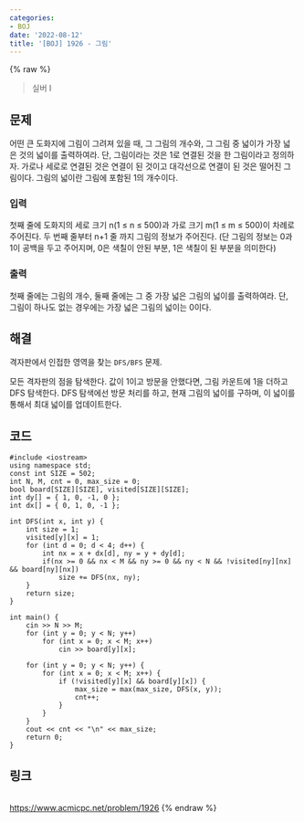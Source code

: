```yaml
---
categories:
- BOJ
date: '2022-08-12'
title: '[BOJ] 1926 - 그림'
---
```


{% raw %}
> 실버 I<br>

## 문제
어떤 큰 도화지에 그림이 그려져 있을 때, 그 그림의 개수와, 그 그림 중 넓이가 가장 넓은 것의 넓이를 출력하여라. 단, 그림이라는 것은 1로 연결된 것을 한 그림이라고 정의하자. 가로나 세로로 연결된 것은 연결이 된 것이고 대각선으로 연결이 된 것은 떨어진 그림이다. 그림의 넓이란 그림에 포함된 1의 개수이다.

### 입력
첫째 줄에 도화지의 세로 크기 n(1 ≤ n ≤ 500)과 가로 크기 m(1 ≤ m ≤ 500)이 차례로 주어진다. 두 번째 줄부터 n+1 줄 까지 그림의 정보가 주어진다. (단 그림의 정보는 0과 1이 공백을 두고 주어지며, 0은 색칠이 안된 부분, 1은 색칠이 된 부분을 의미한다)

### 출력
첫째 줄에는 그림의 개수, 둘째 줄에는 그 중 가장 넓은 그림의 넓이를 출력하여라. 단, 그림이 하나도 없는 경우에는 가장 넓은 그림의 넓이는 0이다.

## 해결
격자판에서 인접한 영역을 찾는 `DFS/BFS` 문제.

모든 격자판의 점을 탐색한다. 값이 1이고 방문을 안했다면, 그림 카운트에 1을 더하고 DFS 탐색한다. DFS 탐색에선 방문 처리를 하고, 현재 그림의 넓이를 구하며, 이 넓이를 통해서 최대 넓이를 업데이트한다.

## 코드
```
#include <iostream>
using namespace std;
const int SIZE = 502;
int N, M, cnt = 0, max_size = 0;
bool board[SIZE][SIZE], visited[SIZE][SIZE];
int dy[] = { 1, 0, -1, 0 };
int dx[] = { 0, 1, 0, -1 };

int DFS(int x, int y) {
	int size = 1;
	visited[y][x] = 1;
	for (int d = 0; d < 4; d++) {
		int nx = x + dx[d], ny = y + dy[d];
		if(nx >= 0 && nx < M && ny >= 0 && ny < N && !visited[ny][nx] && board[ny][nx])
			size += DFS(nx, ny);
	}
	return size;
}

int main() {
	cin >> N >> M;
	for (int y = 0; y < N; y++)
		for (int x = 0; x < M; x++)
			cin >> board[y][x];

	for (int y = 0; y < N; y++) {
		for (int x = 0; x < M; x++) {
			if (!visited[y][x] && board[y][x]) {
				max_size = max(max_size, DFS(x, y));
				cnt++;
			}
		}
	}
	cout << cnt << "\n" << max_size;
	return 0;
}
```

## 링크
<br>https://www.acmicpc.net/problem/1926
{% endraw %}